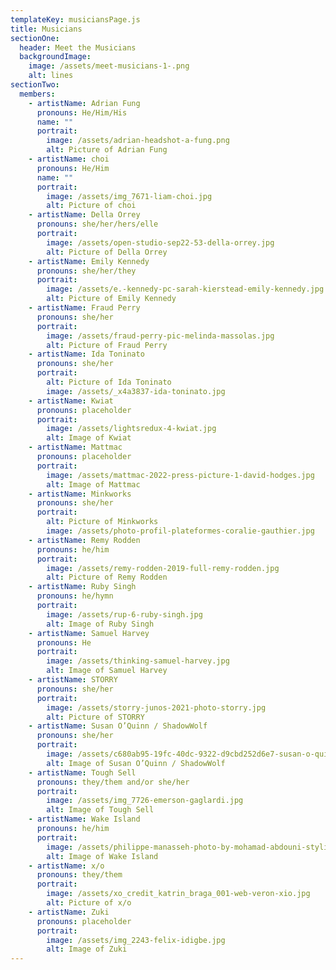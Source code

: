 ```yaml
---
templateKey: musiciansPage.js
title: Musicians
sectionOne:
  header: Meet the Musicians
  backgroundImage:
    image: /assets/meet-musicians-1-.png
    alt: lines
sectionTwo:
  members:
    - artistName: Adrian Fung
      pronouns: He/Him/His
      name: ""
      portrait:
        image: /assets/adrian-headshot-a-fung.png
        alt: Picture of Adrian Fung
    - artistName: choi
      pronouns: He/Him
      name: ""
      portrait:
        image: /assets/img_7671-liam-choi.jpg
        alt: Picture of choi
    - artistName: Della Orrey
      pronouns: she/her/hers/elle
      portrait:
        image: /assets/open-studio-sep22-53-della-orrey.jpg
        alt: Picture of Della Orrey
    - artistName: Emily Kennedy
      pronouns: she/her/they
      portrait:
        image: /assets/e.-kennedy-pc-sarah-kierstead-emily-kennedy.jpg
        alt: Picture of Emily Kennedy
    - artistName: Fraud Perry
      pronouns: she/her
      portrait:
        image: /assets/fraud-perry-pic-melinda-massolas.jpg
        alt: Picture of Fraud Perry
    - artistName: Ida Toninato
      pronouns: she/her
      portrait:
        alt: Picture of Ida Toninato
        image: /assets/_x4a3837-ida-toninato.jpg
    - artistName: Kwiat
      pronouns: placeholder
      portrait:
        image: /assets/lightsredux-4-kwiat.jpg
        alt: Image of Kwiat
    - artistName: Mattmac
      pronouns: placeholder
      portrait:
        image: /assets/mattmac-2022-press-picture-1-david-hodges.jpg
        alt: Image of Mattmac
    - artistName: Minkworks
      pronouns: she/her
      portrait:
        alt: Picture of Minkworks
        image: /assets/photo-profil-plateformes-coralie-gauthier.jpg
    - artistName: Remy Rodden
      pronouns: he/him
      portrait:
        image: /assets/remy-rodden-2019-full-remy-rodden.jpg
        alt: Picture of Remy Rodden
    - artistName: Ruby Singh
      pronouns: he/hymn
      portrait:
        image: /assets/rup-6-ruby-singh.jpg
        alt: Image of Ruby Singh
    - artistName: Samuel Harvey
      pronouns: He
      portrait:
        image: /assets/thinking-samuel-harvey.jpg
        alt: Image of Samuel Harvey
    - artistName: STORRY
      pronouns: she/her
      portrait:
        image: /assets/storry-junos-2021-photo-storry.jpg
        alt: Picture of STORRY
    - artistName: Susan O’Quinn / ShadowWolf
      pronouns: she/her
      portrait:
        image: /assets/c680ab95-19fc-40dc-9322-d9cbd252d6e7-susan-o-quinn.jpg
        alt: Image of Susan O’Quinn / ShadowWolf
    - artistName: Tough Sell
      pronouns: they/them and/or she/her
      portrait:
        image: /assets/img_7726-emerson-gaglardi.jpg
        alt: Image of Tough Sell
    - artistName: Wake Island
      pronouns: he/him
      portrait:
        image: /assets/philippe-manasseh-photo-by-mohamad-abdouni-styling-by-charles-nicola-philippe-m.jpg
        alt: Image of Wake Island
    - artistName: x/o
      pronouns: they/them
      portrait:
        image: /assets/xo_credit_katrin_braga_001-web-veron-xio.jpg
        alt: Picture of x/o
    - artistName: Zuki
      pronouns: placeholder
      portrait:
        image: /assets/img_2243-felix-idigbe.jpg
        alt: Image of Zuki
---
```

